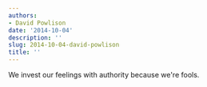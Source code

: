 ```yaml
---
authors:
- David Powlison
date: '2014-10-04'
description: ''
slug: 2014-10-04-david-powlison
title: ''
---
```

We invest our feelings with authority because we're fools.



